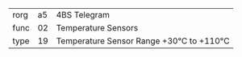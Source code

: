 
|    |   |   |
| -- | - | - |
| rorg | a5 | 4BS Telegram |
| func | 02 | Temperature Sensors |
| type | 19 | Temperature Sensor Range +30°C to +110°C |
